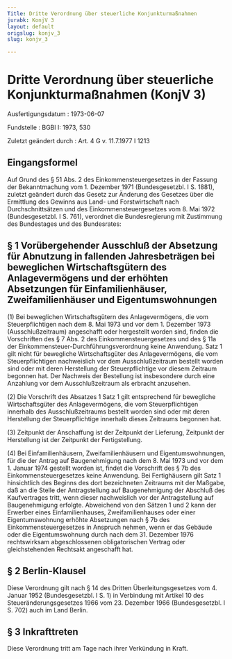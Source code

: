 ```yaml
---
Title: Dritte Verordnung über steuerliche Konjunkturmaßnahmen
jurabk: KonjV 3
layout: default
origslug: konjv_3
slug: konjv_3

---
```


# Dritte Verordnung über steuerliche Konjunkturmaßnahmen (KonjV 3)

Ausfertigungsdatum
:   1973-06-07

Fundstelle
:   BGBl I: 1973, 530

Zuletzt geändert durch
:   Art. 4 G v. 11.7.1977 I 1213


## Eingangsformel

Auf Grund des § 51 Abs. 2 des Einkommensteuergesetzes in der Fassung der Bekanntmachung vom 1. Dezember 1971 (Bundesgesetzbl. I S. 1881), zuletzt geändert durch das Gesetz zur Änderung des Gesetzes über die Ermittlung des Gewinns aus Land- und Forstwirtschaft nach Durchschnittsätzen und des Einkommensteuergesetzes vom 8. Mai 1972 (Bundesgesetzbl. I S. 761), verordnet die Bundesregierung mit Zustimmung des Bundestages und des Bundesrates:


## § 1 Vorübergehender Ausschluß der Absetzung für Abnutzung in fallenden Jahresbeträgen bei beweglichen Wirtschaftsgütern des Anlagevermögens und der erhöhten Absetzungen für Einfamilienhäuser, Zweifamilienhäuser und Eigentumswohnungen

(1) Bei beweglichen Wirtschaftsgütern des Anlagevermögens, die vom Steuerpflichtigen nach dem 8. Mai 1973 und vor dem 1. Dezember 1973 (Ausschlußzeitraum) angeschafft oder hergestellt worden sind, finden die Vorschriften des § 7 Abs. 2 des Einkommensteuergesetzes und des § 11a der Einkommensteuer-Durchführungsverordnung keine Anwendung. Satz 1 gilt nicht für bewegliche Wirtschaftsgüter des Anlagevermögens, die vom Steuerpflichtigen nachweislich vor dem Ausschlußzeitraum bestellt worden sind oder mit deren Herstellung der Steuerpflichtige vor diesem Zeitraum begonnen hat. Der Nachweis der Bestellung ist insbesondere durch eine Anzahlung vor dem Ausschlußzeitraum als erbracht anzusehen.

(2) Die Vorschrift des Absatzes 1 Satz 1 gilt entsprechend für bewegliche Wirtschaftsgüter des Anlagevermögens, die vom Steuerpflichtigen innerhalb des Ausschlußzeitraums bestellt worden sind oder mit deren Herstellung der Steuerpflichtige innerhalb dieses Zeitraums begonnen hat.

(3) Zeitpunkt der Anschaffung ist der Zeitpunkt der Lieferung, Zeitpunkt der Herstellung ist der Zeitpunkt der Fertigstellung.

(4) Bei Einfamilienhäusern, Zweifamilienhäusern und Eigentumswohnungen, für die der Antrag auf Baugenehmigung nach dem 8. Mai 1973 und vor dem 1. Januar 1974 gestellt worden ist, findet die Vorschrift des § 7b des Einkommensteuergesetzes keine Anwendung. Bei Fertighäusern gilt Satz 1 hinsichtlich des Beginns des dort bezeichneten Zeitraums mit der Maßgabe, daß an die Stelle der Antragstellung auf Baugenehmigung der Abschluß des Kaufvertrages tritt, wenn dieser nachweislich vor der Antragstellung auf Baugenehmigung erfolgte. Abweichend von den Sätzen 1 und 2 kann der Erwerber eines Einfamilienhauses, Zweifamilienhauses oder einer Eigentumswohnung erhöhte Absetzungen nach § 7b des Einkommensteuergesetzes in Anspruch nehmen, wenn er das Gebäude oder die Eigentumswohnung durch nach dem 31. Dezember 1976 rechtswirksam abgeschlossenen obligatorischen Vertrag oder gleichstehenden Rechtsakt angeschafft hat.


## § 2 Berlin-Klausel

Diese Verordnung gilt nach § 14 des Dritten Überleitungsgesetzes vom 4. Januar 1952 (Bundesgesetzbl. I S. 1) in Verbindung mit Artikel 10 des Steueränderungsgesetzes 1966 vom 23. Dezember 1966 (Bundesgesetzbl. I S. 702) auch im Land Berlin.


## § 3 Inkrafttreten

Diese Verordnung tritt am Tage nach ihrer Verkündung in Kraft.

